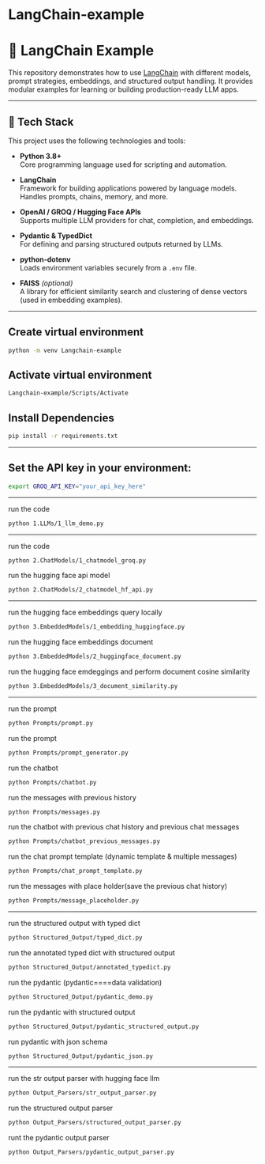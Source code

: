 # LangChain-example
# 🦜 LangChain Example

This repository demonstrates how to use [LangChain](https://github.com/langchain-ai/langchain) with different models, prompt strategies, embeddings, and structured output handling. It provides modular examples for learning or building production-ready LLM apps.

---
## 🧰 Tech Stack

This project uses the following technologies and tools:

- **Python 3.8+**  
  Core programming language used for scripting and automation.

- **LangChain**  
  Framework for building applications powered by language models. Handles prompts, chains, memory, and more.

- **OpenAI / GROQ / Hugging Face APIs**  
  Supports multiple LLM providers for chat, completion, and embeddings.

- **Pydantic & TypedDict**  
  For defining and parsing structured outputs returned by LLMs.

- **python-dotenv**  
  Loads environment variables securely from a `.env` file.

- **FAISS** *(optional)*  
  A library for efficient similarity search and clustering of dense vectors (used in embedding examples).

---

## Create virtual environment
```bash
python -m venv Langchain-example
```

## Activate virtual environment
```bash
Langchain-example/Scripts/Activate
```

## Install Dependencies
```bash 
pip install -r requirements.txt
```
---
## Set the API key in your environment:
```bash
export GROQ_API_KEY="your_api_key_here"
```
---
run the code
```bash
python 1.LLMs/1_llm_demo.py
```
---
run the code
```bash
python 2.ChatModels/1_chatmodel_groq.py
```

run the hugging face api model
```bash
python 2.ChatModels/2_chatmodel_hf_api.py
```
---
run the hugging face embeddings query locally
```bash
python 3.EmbeddedModels/1_embedding_huggingface.py
```

run the hugging face embeddings document
```bash
python 3.EmbeddedModels/2_huggingface_document.py
```

run the hugging face emdeggings and perform document cosine similarity 
```bash
python 3.EmbeddedModels/3_document_similarity.py
```
---
run the prompt
```bash
python Prompts/prompt.py
```

run the prompt
```bash
python Prompts/prompt_generator.py
```

run the chatbot
```bash
python Prompts/chatbot.py
```

run the messages with previous history
```bash
python Prompts/messages.py
```

run the chatbot with previous chat history and previous chat messages
```bash
python Prompts/chatbot_previous_messages.py
```

run the chat prompt template (dynamic template & multiple messages)
```bash
python Prompts/chat_prompt_template.py
```

run the messages with place holder(save the previous chat history)
```bash
python Prompts/message_placeholder.py
```
---

run the structured output with typed dict
```bash
python Structured_Output/typed_dict.py
```

run the annotated typed dict with structured output
```bash
python Structured_Output/annotated_typedict.py
```

run the pydantic (pydantic====data validation)
```bash
python Structured_Output/pydantic_demo.py
```

run the pydantic with structured output
```bash
python Structured_Output/pydantic_structured_output.py
```

run pydantic with json schema
```bash
python Structured_Output/pydantic_json.py
```
---

run the str output parser with hugging face llm
```bash
python Output_Parsers/str_output_parser.py
```

run the structured output parser
```bash
python Output_Parsers/structured_output_parser.py
```

runt the pydantic output parser
```bash
python Output_Parsers/pydantic_output_parser.py
```


